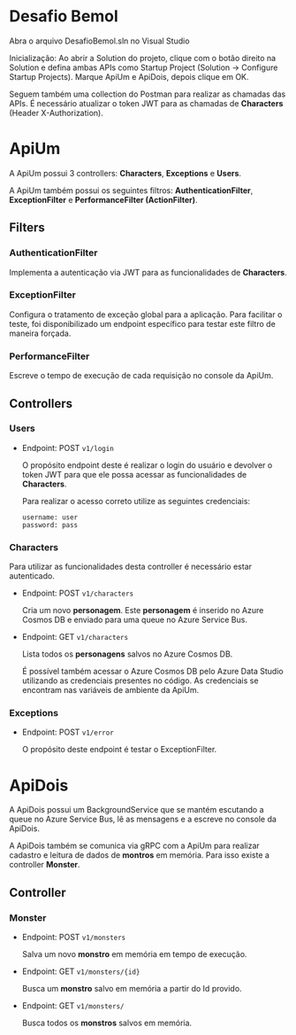 # Desafio Bemol

Abra o arquivo DesafioBemol.sln no Visual Studio

Inicialização: Ao abrir a Solution do projeto, clique com o botão direito na Solution e defina ambas APIs como Startup Project (Solution -> Configure Startup Projects). Marque ApiUm e ApiDois, depois clique em OK.

Seguem também uma collection do Postman para realizar as chamadas das APIs. É necessário atualizar o token JWT para as chamadas de **Characters** (Header X-Authorization).

# ApiUm

A ApiUm possui 3 controllers: **Characters**, **Exceptions** e **Users**. 

A ApiUm também possui os seguintes filtros: **AuthenticationFilter**, **ExceptionFilter** e **PerformanceFilter (ActionFilter)**.

## Filters
### AuthenticationFilter

Implementa a autenticação via JWT para as funcionalidades de **Characters**.

### ExceptionFilter

Configura o tratamento de exceção global para a aplicação. Para facilitar o teste, foi disponibilizado um endpoint específico para testar este filtro de maneira forçada.

### PerformanceFilter

Escreve o tempo de execução de cada requisição no console da ApiUm.

## Controllers


### Users
- Endpoint: POST `v1/login`

    O propósito endpoint deste é realizar o login do usuário e devolver o token JWT para que ele possa acessar as funcionalidades de **Characters**.

    Para realizar o acesso correto utilize as seguintes credenciais:

    `username: user`\
    `password: pass`

### Characters

Para utilizar as funcionalidades desta controller é necessário estar autenticado.

- Endpoint: POST `v1/characters`

    Cria um novo **personagem**. Este **personagem** é inserido no Azure Cosmos DB e enviado para uma queue no Azure Service Bus. 

- Endpoint: GET `v1/characters`

    Lista todos os **personagens** salvos no Azure Cosmos DB. 

    É possível também acessar o Azure Cosmos DB pelo Azure Data Studio utilizando as credenciais presentes no código. As credenciais se encontram nas variáveis de ambiente da ApiUm.

### Exceptions
- Endpoint: POST `v1/error`

    O propósito deste endpoint é testar o ExceptionFilter.

# ApiDois

A ApiDois possui um BackgroundService que se mantém escutando a queue no Azure Service Bus, lê as mensagens e a escreve no console da ApiDois. 

A ApiDois também se comunica via gRPC com a ApiUm para realizar cadastro e leitura de dados de **montros** em memória. Para isso existe a controller **Monster**.

## Controller

### Monster
- Endpoint: POST `v1/monsters`

    Salva um novo **monstro** em memória em tempo de execução.

- Endpoint: GET `v1/monsters/{id}`

    Busca um **monstro** salvo em memória a partir do Id provido.

- Endpoint: GET `v1/monsters/`

    Busca todos os **monstros** salvos em memória.
